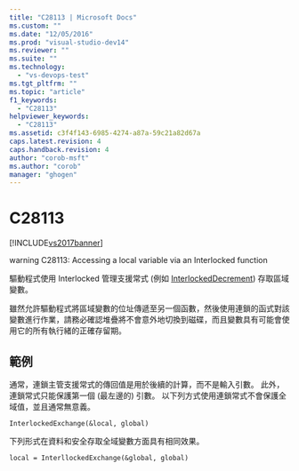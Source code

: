 ```yaml
---
title: "C28113 | Microsoft Docs"
ms.custom: ""
ms.date: "12/05/2016"
ms.prod: "visual-studio-dev14"
ms.reviewer: ""
ms.suite: ""
ms.technology: 
  - "vs-devops-test"
ms.tgt_pltfrm: ""
ms.topic: "article"
f1_keywords: 
  - "C28113"
helpviewer_keywords: 
  - "C28113"
ms.assetid: c3f4f143-6985-4274-a87a-59c21a82d67a
caps.latest.revision: 4
caps.handback.revision: 4
author: "corob-msft"
ms.author: "corob"
manager: "ghogen"
---
```

# C28113
[!INCLUDE[vs2017banner](../code-quality/includes/vs2017banner.md)]

warning C28113: Accessing a local variable via an Interlocked function  
  
 驅動程式使用 Interlocked 管理支援常式 \(例如 [InterlockedDecrement](http://msdn.microsoft.com/library/windows/hardware/ff547871.aspx)\) 存取區域變數。  
  
 雖然允許驅動程式將區域變數的位址傳遞至另一個函數，然後使用連鎖的函式對該變數進行作業，請務必確認堆疊將不會意外地切換到磁碟，而且變數具有可能會使用它的所有執行緒的正確存留期。  
  
## 範例  
 通常，連鎖主管支援常式的傳回值是用於後續的計算，而不是輸入引數。  此外，連鎖常式只能保護第一個 \(最左邊的\) 引數。  以下列方式使用連鎖常式不會保護全域值，並且通常無意義。  
  
```  
InterlockedExchange(&local, global)  
```  
  
 下列形式在資料和安全存取全域變數方面具有相同效果。  
  
```  
local = InterllockedExchange(&global, global)  
  
```